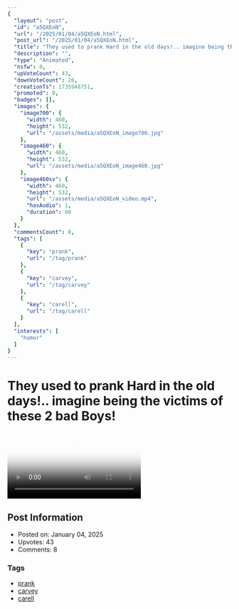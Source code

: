 ```yaml
---
{
  "layout": "post",
  "id": "a5QXEoN",
  "url": "/2025/01/04/a5QXEoN.html",
  "post_url": "/2025/01/04/a5QXEoN.html",
  "title": "They used to prank Hard in the old days!.. imagine being the victims of these 2 bad Boys!",
  "description": "",
  "type": "Animated",
  "nsfw": 0,
  "upVoteCount": 43,
  "downVoteCount": 26,
  "creationTs": 1735948751,
  "promoted": 0,
  "badges": [],
  "images": {
    "image700": {
      "width": 460,
      "height": 532,
      "url": "/assets/media/a5QXEoN_image700.jpg"
    },
    "image460": {
      "width": 460,
      "height": 532,
      "url": "/assets/media/a5QXEoN_image460.jpg"
    },
    "image460sv": {
      "width": 460,
      "height": 532,
      "url": "/assets/media/a5QXEoN_video.mp4",
      "hasAudio": 1,
      "duration": 60
    }
  },
  "commentsCount": 8,
  "tags": [
    {
      "key": "prank",
      "url": "/tag/prank"
    },
    {
      "key": "carvey",
      "url": "/tag/carvey"
    },
    {
      "key": "carell",
      "url": "/tag/carell"
    }
  ],
  "interests": [
    "humor"
  ]
}
---
```


# They used to prank Hard in the old days!.. imagine being the victims of these 2 bad Boys!

<video controls playsinline loop poster="/assets/media/a5QXEoN_image460.jpg">
  <source src="/assets/media/a5QXEoN_video.mp4" type="video/mp4">
  Your browser does not support the video tag.
</video>

## Post Information

- Posted on: January 04, 2025
- Upvotes: 43
- Comments: 8

### Tags

- [prank](/tag/prank)
- [carvey](/tag/carvey)
- [carell](/tag/carell)
